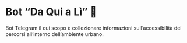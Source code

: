 # Bot “Da Qui a Lì” 🤖

Bot Telegram il cui scopo è collezionare informazioni sull’accessibilità dei percorsi all’interno dell’ambiente urbano.

